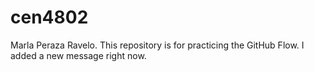 # cen4802
Marla Peraza Ravelo.
This repository is for practicing the GitHub Flow. I added a new message right now.
